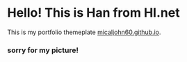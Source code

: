 # Hello! This is Han from HI.net

This is my portfolio themeplate [micaljohn60.github.io](https://micaljohn60.github.io/).

### sorry for my picture!
